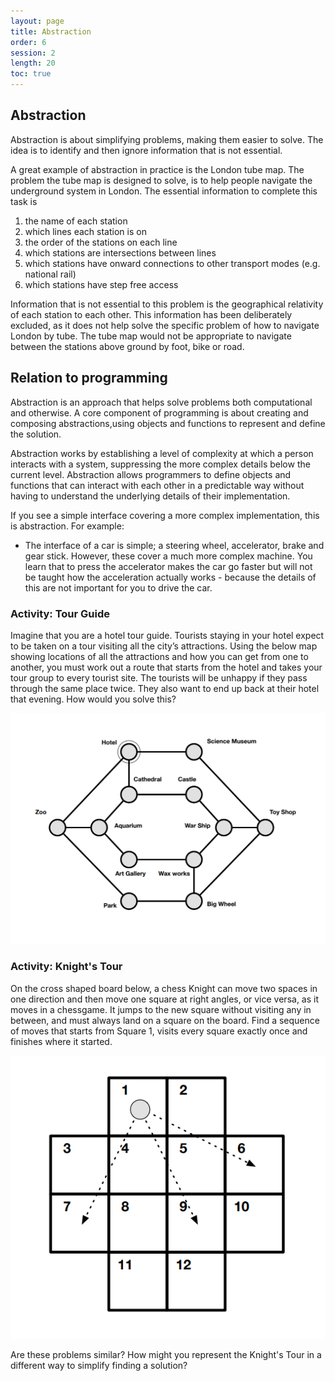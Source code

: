```yaml
---
layout: page
title: Abstraction
order: 6
session: 2
length: 20
toc: true
---
```


## Abstraction

Abstraction is about simplifying problems, making them easier to solve. The idea is to identify and then ignore information that is not essential.

A great example of abstraction in practice is the London tube map. The problem the tube map is designed to solve, is to help people navigate the underground system in London. The essential information to complete this task is

1. the name of each station
2. which lines each station is on
3. the order of the stations on each line
4. which stations are intersections between lines
5. which stations have onward connections to other transport modes (e.g. national rail)
6. which stations have step free access

Information that is not essential to this problem is the geographical relativity of each station to each other. This information has been deliberately excluded, as it does not help solve the specific problem of how to navigate London by tube. The tube map would not be appropriate to navigate between the stations above ground by foot, bike or road. 

## Relation to programming

Abstraction is an approach that helps solve problems both computational and otherwise. A core component of programming is about creating and composing abstractions,using objects and functions to represent and define the solution. 

Abstraction works by establishing a level of complexity at which a person interacts with a system, suppressing the more complex details below the current level. Abstraction allows programmers to define objects and functions that can interact with each other in a predictable way without having to understand the underlying details of their implementation. 

If you see a simple interface covering a more complex implementation, this is abstraction. For example:
* The interface of a car is simple; a steering wheel, accelerator, brake and gear stick. However, these cover a much more complex machine. You learn that to press the accelerator makes the car go faster but will not be taught how the acceleration actually works - because the details of this are not important for you to drive the car.


### Activity: Tour Guide

Imagine that you are a hotel tour guide. Tourists staying in your hotel expect to be taken on a tour visiting all the city’s attractions. Using the below map showing locations of all the attractions and how you can get from one to another, you must work out a route that starts from the hotel and takes your tour group to every tourist site. The tourists will be unhappy if they pass through the same place twice. They also want to end up back at their hotel that evening. How would you solve this?

![tourguide](../images/tour_guide.png)

### Activity: Knight's Tour

On the cross shaped board below, a chess Knight can move two spaces in one direction and then move one square at right angles, or vice versa, as it moves in a chessgame. It jumps to the new square without visiting any in between, and must always land on a square on the board. Find a sequence of moves that starts from Square 1, visits every square exactly once and finishes where it started.

![knightstour](../images/knights_tour.png)

Are these problems similar? How might you represent the Knight's Tour in a different way to simplify finding a solution?

